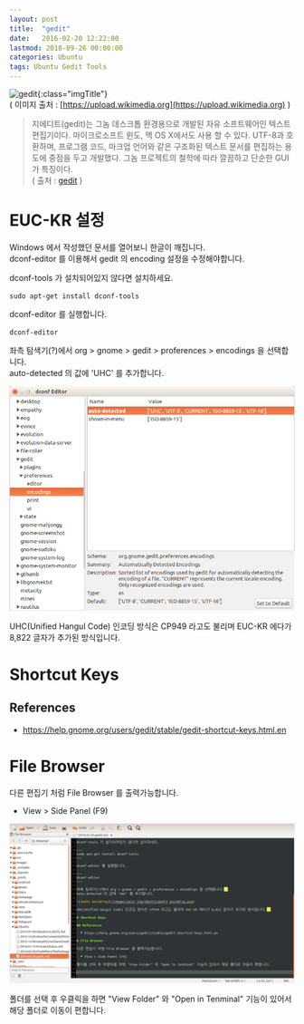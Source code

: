 ```yaml
---
layout: post
title:  "gedit"
date:   2016-02-20 12:22:00
lastmod: 2018-09-26 00:00:00
categories: Ubuntu
tags: Ubuntu Gedit Tools
---
```


![gedit](https://upload.wikimedia.org/wikipedia/commons/thumb/c/ca/Gedit-logo-clean.svg/650px-Gedit-logo-clean.svg.png){:class="imgTitle"}  
( 이미지 출처 : [https://upload.wikimedia.org](https://upload.wikimedia.org) )  

> 지에디트(gedit)는 그놈 데스크톱 환경용으로 개발된 자유 소프트웨어인 텍스트 편집기이다. 마이크로소프트 윈도, 맥 OS X에서도 사용 할 수 있다. UTF-8과 호환하며, 프로그램 코드, 마크업 언어와 같은 구조화된 텍스트 문서를 편집하는 용도에 중점을 두고 개발했다. 그놈 프로젝트의 철학에 따라 깔끔하고 단순한 GUI가 특징이다.  
> ( 출처 : [gedit](https://ko.wikipedia.org/wiki/Gedit) )

<!--more-->

# EUC-KR 설정
Windows 에서 작성했던 문서를 열어보니 한글이 깨집니다.  
dconf-editor 를 이용해서 gedit 의 encoding 설정을 수정해야합니다.

dconf-tools 가 설치되어있지 않다면 설치하세요.

~~~
sudo apt-get install dconf-tools
~~~

dconf-editor 를 실행합니다.

~~~
dconf-editor
~~~

좌측 탐색기(?)에서 org > gnome > gedit > proferences > encodings 을 선택합니다.  
auto-detected 의 값에 'UHC' 를 추가합니다.

![Gedit encoding](/images/post_img/Ubuntu/gedit_encoding.png)

UHC(Unified Hangul Code) 인코딩 방식은 CP949 라고도 불리며 EUC-KR 에다가 8,822 글자가 추가된 방식입니다.  

# Shortcut Keys

## References

  * https://help.gnome.org/users/gedit/stable/gedit-shortcut-keys.html.en

# File Browser

다른 편집기 처럼 File Browser 를 출력가능합니다.

  * View > Side Panel (F9) 

![gedit](/images/post_img/Ubuntu/gedit.png)  


폴더를 선택 후 우클릭을 하면 "View Folder" 와 "Open in Tenminal" 기능이 있어서 해당 폴더로 이동이 편합니다.

